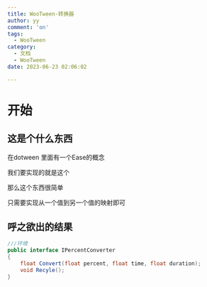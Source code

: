 ```yaml
---
title: WooTween-转换器
author: yy
comment: 'on'
tags:
  - WooTween
category:
  - 文档
  - WooTween
date: 2023-06-23 02:06:02

---
```

# 开始
## 这是个什么东西
在dotween 里面有一个Ease的概念

我们要实现的就是这个

那么这个东西很简单

只需要实现从一个值到另一个值的映射即可

## 呼之欲出的结果
``` csharp
///环境
public interface IPercentConverter
{
    float Convert(float percent, float time, float duration);
    void Recyle();
}
```
